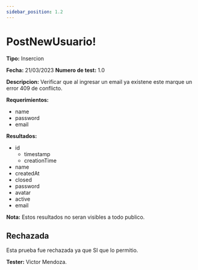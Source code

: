 ```yaml
---
sidebar_position: 1.2
---
```


# PostNewUsuario!

**Tipo:** Insercion

**Fecha:** 21/03/2023  **Numero de test:** 1.0

**Descripcion:** Verificar que al ingresar un email ya existene este marque un error 409 de conflicto.

**Requerimientos:** 
- name
- password
- email 

**Resultados:**
- id
    - timestamp
    - creationTime
- name
- createdAt
- closed
- password
- avatar
- active
- email 

**Nota:** Estos resultados no seran visibles a todo publico.

## Rechazada
Esta prueba fue rechazada ya que SI que lo permitio.

**Tester:** Victor Mendoza.